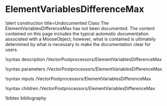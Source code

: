 <!-- MOOSE Documentation Stub: Remove this when content is added. -->

# ElementVariablesDifferenceMax

!alert construction title=Undocumented Class
The ElementVariablesDifferenceMax has not been documented. The content contained on this page includes the
typical automatic documentation associated with a MooseObject; however, what is contained is
ultimately determined by what is necessary to make the documentation clear for users.

!syntax description /VectorPostprocessors/ElementVariablesDifferenceMax

!syntax parameters /VectorPostprocessors/ElementVariablesDifferenceMax

!syntax inputs /VectorPostprocessors/ElementVariablesDifferenceMax

!syntax children /VectorPostprocessors/ElementVariablesDifferenceMax

!bibtex bibliography

